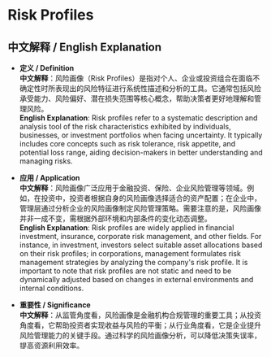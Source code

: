 # Risk Profiles

## 中文解释 / English Explanation

* **定义 / Definition**  
  **中文解释**：风险画像（Risk Profiles）是指对个人、企业或投资组合在面临不确定性时所表现出的风险特征进行系统性描述和分析的工具。它通常包括风险承受能力、风险偏好、潜在损失范围等核心概念，帮助决策者更好地理解和管理风险。  
  **English Explanation**: Risk profiles refer to a systematic description and analysis tool of the risk characteristics exhibited by individuals, businesses, or investment portfolios when facing uncertainty. It typically includes core concepts such as risk tolerance, risk appetite, and potential loss range, aiding decision-makers in better understanding and managing risks.

* **应用 / Application**  
  **中文解释**：风险画像广泛应用于金融投资、保险、企业风险管理等领域。例如，在投资中，投资者根据自身的风险画像选择适合的资产配置；在企业中，管理层通过分析企业的风险画像制定风险管理策略。需要注意的是，风险画像并非一成不变，需根据外部环境和内部条件的变化动态调整。  
  **English Explanation**: Risk profiles are widely applied in financial investment, insurance, corporate risk management, and other fields. For instance, in investment, investors select suitable asset allocations based on their risk profiles; in corporations, management formulates risk management strategies by analyzing the company's risk profile. It is important to note that risk profiles are not static and need to be dynamically adjusted based on changes in external environments and internal conditions.

* **重要性 / Significance**  
  **中文解释**：从监管角度看，风险画像是金融机构合规管理的重要工具；从投资角度看，它帮助投资者实现收益与风险的平衡；从行业角度看，它是企业提升风险管理能力的关键手段。通过科学的风险画像分析，可以降低决策失误率，提高资源利用效率。  
  **English Explanation**: From a regulatory perspective, risk profiles are essential tools for compliance management in financial institutions; from an investment perspective, they help investors achieve a balance between returns and risks; from an industry perspective, they are key means for enterprises to enhance their risk management capabilities. Through scientific analysis of risk profiles, decision-making errors can be reduced, and resource utilization efficiency can be improved.

## 历史典故 / Historical Context

* **起源 / Origin**  
  **中文解释**：风险画像的概念起源于20世纪中期的现代金融理论发展期。马科维茨（Harry Markowitz）在其1952年提出的现代投资组合理论（MPT）中首次系统性地将风险和收益联系起来，为风险画像的诞生奠定了基础。此后，随着行为金融学和风险管理理论的兴起，这一概念逐渐完善并广泛应用于实践。  
  **English Explanation**: The concept of risk profiles originated during the development of modern financial theory in the mid-20th century. Harry Markowitz laid the foundation for its emergence with his Modern Portfolio Theory (MPT) proposed in 1952, which systematically linked risks and returns for the first time. Subsequently, with the rise of behavioral finance and risk management theories, this concept gradually evolved and became widely applied in practice.

* **影响 / Impact**  
  **中文解释**：风险画像的提出和应用对金融行业产生了深远影响。它不仅改变了传统的投资决策方式，还推动了金融机构和企业对风险的量化管理。如今，随着大数据和人工智能技术的发展，风险画像的分析更加精准和高效，成为全球范围内风险管理的重要工具。  
  **English Explanation**: The introduction and application of risk profiles have had a profound impact on the financial industry. It has not only transformed traditional investment decision-making but also promoted quantitative risk management among financial institutions and enterprises. Today, with advancements in big data and artificial intelligence technologies, the analysis of risk profiles has become more precise and efficient, serving as a crucial tool for global risk management.

## 要点总结 / Takeaway

* **中文**  
  - 核心价值：帮助个人和企业系统性地理解和管理风险。  
  - 使用场景：金融投资、保险、企业风险管理等领域。  
  - 延伸意义：动态调整和科学分析是提升风险管理效果的关键。

* **English**  
  - Key Point: Helps individuals and businesses systematically understand and manage risks.  
  - Usage Scenarios: Financial investment, insurance, corporate risk management fields.  
  3 Extended Meaning: Dynamic adjustment and scientific analysis are key to enhancing risk management effectiveness.